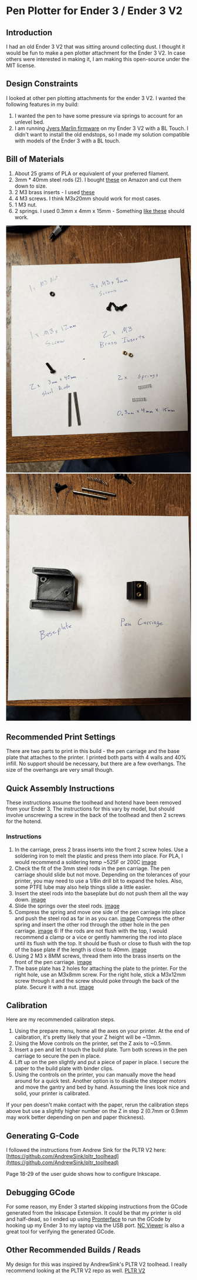
# Pen Plotter for Ender 3 / Ender 3 V2
## Introduction
I had an old Ender 3 V2 that was sitting around collecting dust.  I thought it would be fun to make a pen plotter attachment for the Ender 3 V2.  In case others were interested in making it, I am making this open-source under the MIT license.

## Design Constraints
I looked at other pen plotting attachments for the ender 3 V2.  I wanted the following features in my build:
1. I wanted the pen to have some pressure via springs to account for an unlevel bed.
2. I am running [Jyers Marlin firmware](https://github.com/Jyers/Marlin) on my Ender 3 V2 with a BL Touch.  I didn't want to install the old endstops, so I made my solution compatible with models of the Ender 3 with a BL touch.

## Bill of Materials
1. About 25 grams of PLA or equivalent of your preferred filament.
2. 3mm * 40mm steel rods (2).  I bought [these](https://www.amazon.com/Lyrlidr-Stainless-Industry-Working-Hobbies/dp/B0DCBCRB1C) on Amazon and cut them down to size.
3. 2 M3 brass inserts - I used [these](amazon.com/dp/B0CDH36ZMX?ref=ppx_yo2ov_dt_b_fed_asin_title)
4. 4 M3 screws.  I think M3x20mm should work for most cases.
5. 1 M3 nut.
6. 2 springs.  I used 0.3mm x 4mm x 15mm - Something [like these](https://www.amazon.com/PATIKIL-Compression-Stainless-Mechanical-Assortment/dp/B0DKCRH26S/ref=sr_1_1?crid=2YPIPNPZV0TVB&dib=eyJ2IjoiMSJ9.zrTW4QX48CQNP_jUS1kaHjvaTrfqq_Rypn8CPh1w9G1KUKY_KzR_puDsWAFM71_RbcTMmy4xnSn8xV6Hsi3eUQIqBf8G60oqLXZ83t9nsKQYQa_6lak7JeHlSxfA5gmG2156aAYdmnGm5eSWGwkzsPX6I1oCKU_UT50pMy8KtdEqpQef6gqdCewJkrbELp7Iiv-KmxqAM2nPNDv7bhIDMMky6WlEhJwCP7vpiXC6wpG748u3Fadvy2PhzL-lcV4B_do8RrsJvg6vSuLuFziHHOrV2Nf_mpZ2qKUNqYRxOGE.Y5VAdmfX7MKsC9qINN9PoeogPl6I3XBzB-H9gtceSwY&dib_tag=se&keywords=0.3mm%2bx%2b4mm%2bx%2b15mm%2bspring&qid=1756666907&s=industrial&sprefix=0.3mm%2bx%2b4mm%2bx%2b15mm%2bspring,industrial,87&sr=1-1&th=1) should work.

![Hardware](https://github.com/mcglonelevi/PenPlotterToolheadEnder3/blob/main/img/bom/hardware.jpg)
![Printed Parts](https://github.com/mcglonelevi/PenPlotterToolheadEnder3/blob/main/img/bom/printed_parts.jpg)

## Recommended Print Settings
There are two parts to print in this build - the pen carriage and the base plate that attaches to the printer.  I printed both parts with 4 walls and 40% infill.  No support should be necessary, but there are a few overhangs.  The size of the overhangs are very small though.

## Quick Assembly Instructions
These instructions assume the toolhead and hotend have been removed from your Ender 3.  The instructions for this vary by model, but should involve unscrewing a screw in the back of the toolhead and then 2 screws for the hotend.

### Instructions
1. In the carriage, press 2 brass inserts into the front 2 screw holes.  Use a soldering iron to melt the plastic and press them into place.  For PLA, I would recommend a soldering temp ~525F or 200C [image](https://github.com/mcglonelevi/PenPlotterToolheadEnder3/blob/main/img/assembly/step_1.jpg)
2. Check the fit of the 3mm steel rods in the pen carriage.  The pen carriage should slide but not move.  Depending on the tolerances of your printer, you may need to use a 1/8in drill bit to expand the holes.  Also, some PTFE lube may also help things slide a little easier.
3. Insert the steel rods into the baseplate but do not push them all the way down. [image](https://github.com/mcglonelevi/PenPlotterToolheadEnder3/blob/main/img/assembly/step_3.jpg)
4. Slide the springs over the steel rods. [image](https://github.com/mcglonelevi/PenPlotterToolheadEnder3/blob/main/img/assembly/step_4a.jpg)
5. Compress the spring and move one side of the pen carriage into place and push the steel rod as far in as you can. [image](https://github.com/mcglonelevi/PenPlotterToolheadEnder3/blob/main/img/assembly/step_5a.jpg)  Compress the other spring and insert the other rod through the other hole in the pen carriage. [image](https://github.com/mcglonelevi/PenPlotterToolheadEnder3/blob/main/img/assembly/step_5b.jpg)
6: If the rods are not flush with the top, I would recommend a clamp or a vice or gently hammering the rod into place until its flush with the top.  It should be flush or close to flush with the top of the base plate if the length is close to 40mm. [image](https://github.com/mcglonelevi/PenPlotterToolheadEnder3/blob/main/img/assembly/step_6.jpg)
7. Using 2 M3 x 8MM screws, thread them into the brass inserts on the front of the pen carriage. [image](https://github.com/mcglonelevi/PenPlotterToolheadEnder3/blob/main/img/assembly/step_7.jpg)
8. The base plate has 2 holes for attaching the plate to the printer.  For the right hole, use an M3x8mm screw.  For the right hole, stick a M3x12mm screw through it and the screw should poke through the back of the plate.  Secure it with a nut. [image](https://github.com/mcglonelevi/PenPlotterToolheadEnder3/blob/main/img/assembly/step_8.jpg)

## Calibration
Here are my recommended calibration steps.
1. Using the prepare menu, home all the axes on your printer.  At the end of calibration, it's pretty likely that your Z height will be ~13mm.
2. Using the Move controls on the printer, set the Z axis to ~0.5mm.
3. Insert a pen and let it touch the build plate.  Turn both screws in the pen carriage to secure the pen in place.
4. Lift up on the pen slightly and put a piece of paper in place.  I secure the paper to the build plate with binder clips.
5. Using the controls on the printer, you can manually move the head around for a quick test.  Another option is to disable the stepper motors and move the gantry and bed by hand.  Assuming the lines look nice and solid, your printer is calibrated.

If your pen doesn't make contact with the paper, rerun the calibration steps above but use a slightly higher number on the Z in step 2 (0.7mm or 0.9mm may work better depending on pen and paper thickness).

## Generating G-Code
I followed the instructions from Andrew Sink for the PLTR V2 here:
[https://github.com/AndrewSink/pltr_toolhead](https://github.com/AndrewSink/pltr_toolhead)

Page 18-29 of the user guide shows how to configure Inkscape.

## Debugging GCode
For some reason, my Ender 3 started skipping instructions from the GCode generated from the Inkscape Extension.  It could be that my printer is old and half-dead, so I ended up using [Pronterface](https://www.pronterface.com/) to run the GCode by hooking up my Ender 3 to my laptop via the USB port.  [NC Viewer](https://ncviewer.com/) is also a great tool for verifying the generated GCode.

## Other Recommended Builds / Reads
My design for this was inspired by AndrewSink's PLTR V2 toolhead.  I really recommend looking at the PLTR V2 repo as well.
[PLTR V2](https://github.com/AndrewSink/pltr_toolhead)
